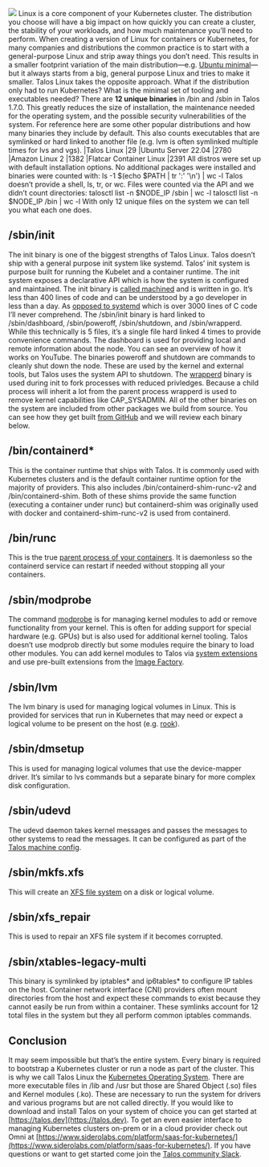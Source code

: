 ![](https://www.siderolabs.com/wp-content/uploads/2024/03/12-binaries-banner-1-1024x538.png)
Linux is a core component of your Kubernetes cluster. The distribution you choose will have a big impact on how quickly you can create a cluster, the stability of your workloads, and how much maintenance you’ll need to perform.
When creating a version of Linux for containers or Kubernetes, for many companies and distributions the common practice is to start with a general-purpose Linux and strip away things you don’t need. This results in a smaller footprint variation of the main distribution—e.g.
[Ubuntu minimal](https://wiki.ubuntu.com/Minimal)—but it always starts from a big, general purpose Linux and tries to make it smaller.
Talos Linux takes the opposite approach. What if the distribution only had to run Kubernetes? What is the minimal set of tooling and executables needed?
There are
**12 unique binaries** in /bin and /sbin in Talos 1.7.0. This greatly reduces the size of installation, the maintenance needed for the operating system, and the possible security vulnerabilities of the system.
For reference here are some other popular distributions and how many binaries they include by default. This also counts executables that are symlinked or hard linked to another file (e.g.
lvm is often symlinked multiple times for
lvs and
vgs).
|Talos Linux
|29
|Ubuntu Server 22.04
|2780
|Amazon Linux 2
|1382
|Flatcar Container Linux
|2391
All distros were set up with default installation options. No additional packages were installed and binaries were counted with:
ls -1 $(echo $PATH | tr ':' '\n') | wc -l
Talos doesn’t provide a shell,
ls,
tr, or
wc. Files were counted via the API and we didn’t count directories:
talosctl list -n $NODE_IP /sbin | wc -l
talosctl list -n $NODE_IP /bin | wc -l
With only 12 unique files on the system we can tell you what each one does.
## /sbin/init
The init binary is one of the biggest strengths of Talos Linux. Talos doesn’t ship with a general purpose init system like systemd. Talos’ init system is purpose built for running the Kubelet and a container runtime. The init system exposes a declarative API which is how the system is configured and maintained.
The init binary is
[called machined](https://github.com/siderolabs/talos/blob/main/internal/app/machined/main.go) and is written in go. It’s less than 400 lines of code and can be understood by a go developer in less than a day. As [opposed to systemd](https://github.com/systemd/systemd/blob/main/src/core/main.c) which is over 3000 lines of C code I’ll never comprehend.
The
/sbin/init binary is hard linked to
/sbin/dashboard,
/sbin/poweroff,
/sbin/shutdown, and
/sbin/wrapperd. While this technically is 5 files, it’s a single file hard linked 4 times to provide convenience commands.
The dashboard is used for providing local and remote information about the node. You can see an overview of how it works on YouTube.
The binaries
poweroff and
shutdown are commands to cleanly shut down the node. These are used by the kernel and external tools, but Talos uses the system API to shutdown.
The
[wrapperd](https://github.com/siderolabs/talos/blob/main/internal/app/wrapperd/main.go) binary is used during init to fork processes with reduced privledges. Because a child process will inherit a lot from the parent process wrapperd is used to remove kernel capabilities like CAP_SYSADMIN.
All of the other binaries on the system are included from other packages we build from source. You can see how they get built
[from GitHub](https://github.com/siderolabs/pkgs) and we will review each binary below.
## /bin/containerd*
This is the container runtime that ships with Talos. It is commonly used with Kubernetes clusters and is the default container runtime option for the majority of providers.
This also includes
/bin/containerd-shim-runc-v2 and
/bin/containerd-shim. Both of these shims provide the same function (executing a container under
runc) but
containerd-shim was originally used with docker and
containerd-shim-runc-v2 is used from containerd.
## /bin/runc
This is the true
[parent process of your containers](https://github.com/opencontainers/runc). It is daemonless so the containerd service can restart if needed without stopping all your containers.
## /sbin/modprobe
The command
[modprobe](https://linux.die.net/man/8/modprobe) is for managing kernel modules to add or remove functionality from your kernel. This is often for adding support for special hardware (e.g. GPUs) but is also used for additional kernel tooling.
Talos doesn’t use modprob directly but some modules require the binary to load other modules. You can add kernel modules to Talos via
[system extensions](https://www.talos.dev/latest/talos-guides/configuration/system-extensions/) and use pre-built extensions from the [Image Factory](https://www.talos.dev/latest/learn-more/image-factory/).
## /sbin/lvm
The
lvm binary is used for managing logical volumes in Linux. This is provided for services that run in Kubernetes that may need or expect a logical volume to be present on the host (e.g.
[rook](https://rook.io/docs/rook/latest-release/Getting-Started/Prerequisites/prerequisites/#lvm-package)).
## /sbin/dmsetup
This is used for managing logical volumes that use the device-mapper driver. It’s similar to
lvs commands but a separate binary for more complex disk configuration.
## /sbin/udevd
The udevd daemon takes kernel messages and passes the messages to other systems to read the messages. It can be configured as part of the
[Talos machine config](https://www.talos.dev/latest/reference/configuration/v1alpha1/config/#Config.machine.udev).
## /sbin/mkfs.xfs
This will create an
[XFS file system](https://en.wikipedia.org/wiki/XFS) on a disk or logical volume.
## /sbin/xfs_repair
This is used to repair an XFS file system if it becomes corrupted.
## /sbin/xtables-legacy-multi
This binary is symlinked by
iptables* and
ip6tables* to configure IP tables on the host. Container network interface (CNI) providers often mount directories from the host and expect these commands to exist because they cannot easily be run from within a container.
These symlinks account for 12 total files in the system but they all perform common iptables commands.
## Conclusion
It may seem impossible but that’s the entire system. Every binary is required to bootstrap a Kubernetes cluster or run a node as part of the cluster. This is why we call Talos Linux the
[Kubernetes Operating System](https://www.siderolabs.com/platform/talos-os-for-kubernetes/).
There are more executable files in /lib and /usr but those are Shared Object (.so) files and Kernel modules (.ko). These are necessary to run the system for drivers and various programs but are not called directly.
If you would like to download and install Talos on your system of choice you can get started at
[https://talos.dev](https://talos.dev).
To get an even easier interface to managing Kubernetes clusters on-prem or in a cloud provider check out Omni at
[https://www.siderolabs.com/platform/saas-for-kubernetes/](https://www.siderolabs.com/platform/saas-for-kubernetes/).
If you have questions or want to get started come join the
[Talos community Slack](https://slack.dev.talos-systems.io/).